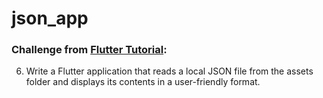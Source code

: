 # json_app

### Challenge from [Flutter Tutorial](https://flutter-tutorial.net/working-with-assets/questions-for-practice-3/):
6. Write a Flutter application that reads a local JSON file from the assets folder and displays its contents in a user-friendly format.
